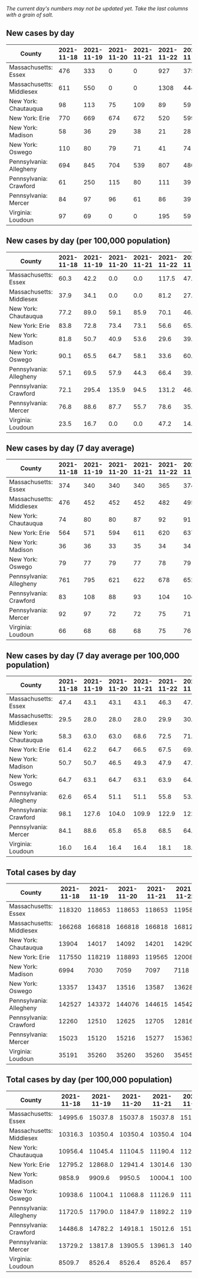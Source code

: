 _The current day's numbers may not be updated yet. Take the last columns with a grain of salt._
## New cases by day

| County | 2021-11-18 | 2021-11-19 | 2021-11-20 | 2021-11-21 | 2021-11-22 | 2021-11-23 | 2021-11-24 |
| --- | --- | --- | --- | --- | --- | --- | --- |
| Massachusetts: Essex | 476 | 333 | 0 | 0 | 927 | 375 |  |
| Massachusetts: Middlesex | 611 | 550 | 0 | 0 | 1308 | 444 |  |
| New York: Chautauqua | 98 | 113 | 75 | 109 | 89 | 59 |  |
| New York: Erie | 770 | 669 | 674 | 672 | 520 | 599 |  |
| New York: Madison | 58 | 36 | 29 | 38 | 21 | 28 |  |
| New York: Oswego | 110 | 80 | 79 | 71 | 41 | 74 |  |
| Pennsylvania: Allegheny | 694 | 845 | 704 | 539 | 807 | 480 |  |
| Pennsylvania: Crawford | 61 | 250 | 115 | 80 | 111 | 39 |  |
| Pennsylvania: Mercer | 84 | 97 | 96 | 61 | 86 | 39 |  |
| Virginia: Loudoun | 97 | 69 | 0 | 0 | 195 | 59 |  |

## New cases by day (per 100,000 population)

| County | 2021-11-18 | 2021-11-19 | 2021-11-20 | 2021-11-21 | 2021-11-22 | 2021-11-23 | 2021-11-24 |
| --- | --- | --- | --- | --- | --- | --- | --- |
| Massachusetts: Essex | 60.3 | 42.2 | 0.0 | 0.0 | 117.5 | 47.5 |  |
| Massachusetts: Middlesex | 37.9 | 34.1 | 0.0 | 0.0 | 81.2 | 27.5 |  |
| New York: Chautauqua | 77.2 | 89.0 | 59.1 | 85.9 | 70.1 | 46.5 |  |
| New York: Erie | 83.8 | 72.8 | 73.4 | 73.1 | 56.6 | 65.2 |  |
| New York: Madison | 81.8 | 50.7 | 40.9 | 53.6 | 29.6 | 39.5 |  |
| New York: Oswego | 90.1 | 65.5 | 64.7 | 58.1 | 33.6 | 60.6 |  |
| Pennsylvania: Allegheny | 57.1 | 69.5 | 57.9 | 44.3 | 66.4 | 39.5 |  |
| Pennsylvania: Crawford | 72.1 | 295.4 | 135.9 | 94.5 | 131.2 | 46.1 |  |
| Pennsylvania: Mercer | 76.8 | 88.6 | 87.7 | 55.7 | 78.6 | 35.6 |  |
| Virginia: Loudoun | 23.5 | 16.7 | 0.0 | 0.0 | 47.2 | 14.3 |  |

## New cases by day (7 day average)

| County | 2021-11-18 | 2021-11-19 | 2021-11-20 | 2021-11-21 | 2021-11-22 | 2021-11-23 | 2021-11-24 |
| --- | --- | --- | --- | --- | --- | --- | --- |
| Massachusetts: Essex | 374 | 340 | 340 | 340 | 365 | 374 |  |
| Massachusetts: Middlesex | 476 | 452 | 452 | 452 | 482 | 495 |  |
| New York: Chautauqua | 74 | 80 | 80 | 87 | 92 | 91 |  |
| New York: Erie | 564 | 571 | 594 | 611 | 620 | 637 |  |
| New York: Madison | 36 | 36 | 33 | 35 | 34 | 34 |  |
| New York: Oswego | 79 | 77 | 79 | 77 | 78 | 79 |  |
| Pennsylvania: Allegheny | 761 | 795 | 621 | 622 | 678 | 652 |  |
| Pennsylvania: Crawford | 83 | 108 | 88 | 93 | 104 | 104 |  |
| Pennsylvania: Mercer | 92 | 97 | 72 | 72 | 75 | 71 |  |
| Virginia: Loudoun | 66 | 68 | 68 | 68 | 75 | 76 |  |

## New cases by day (7 day average per 100,000 population)

| County | 2021-11-18 | 2021-11-19 | 2021-11-20 | 2021-11-21 | 2021-11-22 | 2021-11-23 | 2021-11-24 |
| --- | --- | --- | --- | --- | --- | --- | --- |
| Massachusetts: Essex | 47.4 | 43.1 | 43.1 | 43.1 | 46.3 | 47.4 |  |
| Massachusetts: Middlesex | 29.5 | 28.0 | 28.0 | 28.0 | 29.9 | 30.7 |  |
| New York: Chautauqua | 58.3 | 63.0 | 63.0 | 68.6 | 72.5 | 71.7 |  |
| New York: Erie | 61.4 | 62.2 | 64.7 | 66.5 | 67.5 | 69.3 |  |
| New York: Madison | 50.7 | 50.7 | 46.5 | 49.3 | 47.9 | 47.9 |  |
| New York: Oswego | 64.7 | 63.1 | 64.7 | 63.1 | 63.9 | 64.7 |  |
| Pennsylvania: Allegheny | 62.6 | 65.4 | 51.1 | 51.1 | 55.8 | 53.6 |  |
| Pennsylvania: Crawford | 98.1 | 127.6 | 104.0 | 109.9 | 122.9 | 122.9 |  |
| Pennsylvania: Mercer | 84.1 | 88.6 | 65.8 | 65.8 | 68.5 | 64.9 |  |
| Virginia: Loudoun | 16.0 | 16.4 | 16.4 | 16.4 | 18.1 | 18.4 |  |

## Total cases by day

| County | 2021-11-18 | 2021-11-19 | 2021-11-20 | 2021-11-21 | 2021-11-22 | 2021-11-23 | 2021-11-24 |
| --- | --- | --- | --- | --- | --- | --- | --- |
| Massachusetts: Essex | 118320 | 118653 | 118653 | 118653 | 119580 | 119955 |  |
| Massachusetts: Middlesex | 166268 | 166818 | 166818 | 166818 | 168126 | 168570 |  |
| New York: Chautauqua | 13904 | 14017 | 14092 | 14201 | 14290 | 14349 |  |
| New York: Erie | 117550 | 118219 | 118893 | 119565 | 120085 | 120684 |  |
| New York: Madison | 6994 | 7030 | 7059 | 7097 | 7118 | 7146 |  |
| New York: Oswego | 13357 | 13437 | 13516 | 13587 | 13628 | 13702 |  |
| Pennsylvania: Allegheny | 142527 | 143372 | 144076 | 144615 | 145422 | 145902 |  |
| Pennsylvania: Crawford | 12260 | 12510 | 12625 | 12705 | 12816 | 12855 |  |
| Pennsylvania: Mercer | 15023 | 15120 | 15216 | 15277 | 15363 | 15402 |  |
| Virginia: Loudoun | 35191 | 35260 | 35260 | 35260 | 35455 | 35514 |  |

## Total cases by day (per 100,000 population)

| County | 2021-11-18 | 2021-11-19 | 2021-11-20 | 2021-11-21 | 2021-11-22 | 2021-11-23 | 2021-11-24 |
| --- | --- | --- | --- | --- | --- | --- | --- |
| Massachusetts: Essex | 14995.6 | 15037.8 | 15037.8 | 15037.8 | 15155.2 | 15202.8 |  |
| Massachusetts: Middlesex | 10316.3 | 10350.4 | 10350.4 | 10350.4 | 10431.6 | 10459.1 |  |
| New York: Chautauqua | 10956.4 | 11045.4 | 11104.5 | 11190.4 | 11260.6 | 11307.1 |  |
| New York: Erie | 12795.2 | 12868.0 | 12941.4 | 13014.6 | 13071.2 | 13136.4 |  |
| New York: Madison | 9858.9 | 9909.6 | 9950.5 | 10004.1 | 10033.7 | 10073.2 |  |
| New York: Oswego | 10938.6 | 11004.1 | 11068.8 | 11126.9 | 11160.5 | 11221.1 |  |
| Pennsylvania: Allegheny | 11720.5 | 11790.0 | 11847.9 | 11892.2 | 11958.6 | 11998.1 |  |
| Pennsylvania: Crawford | 14486.8 | 14782.2 | 14918.1 | 15012.6 | 15143.7 | 15189.8 |  |
| Pennsylvania: Mercer | 13729.2 | 13817.8 | 13905.5 | 13961.3 | 14039.9 | 14075.5 |  |
| Virginia: Loudoun | 8509.7 | 8526.4 | 8526.4 | 8526.4 | 8573.6 | 8587.8 |  |

